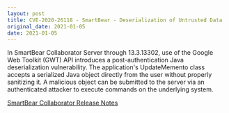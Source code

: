 ```yaml
---
layout: post
title: CVE-2020-26118 - SmartBear - Deserialization of Untrusted Data
original_date: 2021-01-05
date: 2021-01-05
---
```


In SmartBear Collaborator Server through 13.3.13302, use of the Google Web Toolkit (GWT) API introduces a post-authentication Java deserialization vulnerability. The application's UpdateMemento class accepts a serialized Java object directly from the user without properly sanitizing it. A malicious object can be submitted to the server via an authenticated attacker to execute commands on the underlying system.

[SmartBear Collaborator Release Notes](https://support.smartbear.com/collaborator/docs/general-info/version-history/ver-13/ver-13-0.html#v13400)